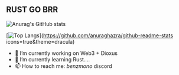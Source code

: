 ## RUST GO BRR



![Anurag's GitHub stats](https://github-readme-stats.vercel.app/api?username=mooninghnk&show_icons=true&theme=dracula)

[![Top Langs](https://github-readme-stats.vercel.app/api/top-langs/?username=mooninghnk)](https://github.com/anuraghazra/github-readme-stats icons=true&theme=dracula)

- 🔭 I’m currently working on Web3 + Dioxus
- 🌱 I’m currently learning Rust....
- 📫 How to reach me: _benzmono_ discord

